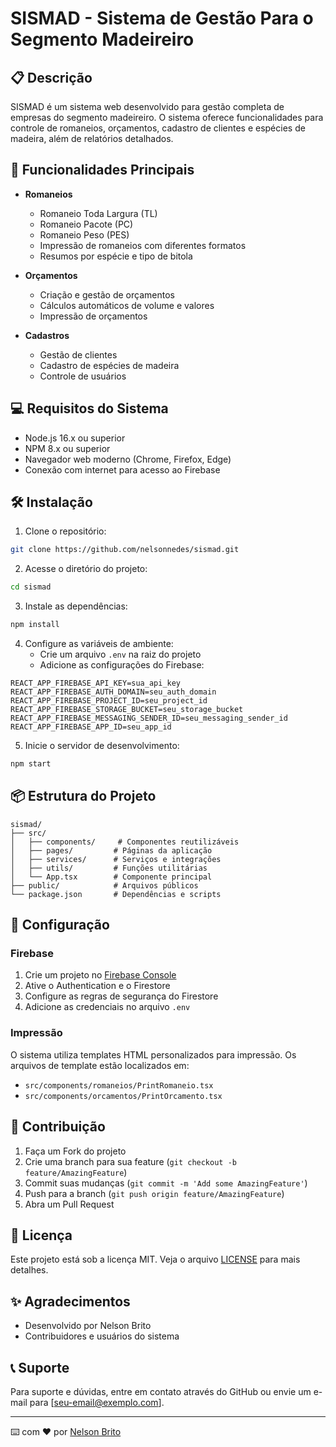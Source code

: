 # SISMAD - Sistema de Gestão Para o Segmento Madeireiro

## 📋 Descrição
SISMAD é um sistema web desenvolvido para gestão completa de empresas do segmento madeireiro. O sistema oferece funcionalidades para controle de romaneios, orçamentos, cadastro de clientes e espécies de madeira, além de relatórios detalhados.

## 🚀 Funcionalidades Principais

- **Romaneios**
  - Romaneio Toda Largura (TL)
  - Romaneio Pacote (PC)
  - Romaneio Peso (PES)
  - Impressão de romaneios com diferentes formatos
  - Resumos por espécie e tipo de bitola

- **Orçamentos**
  - Criação e gestão de orçamentos
  - Cálculos automáticos de volume e valores
  - Impressão de orçamentos

- **Cadastros**
  - Gestão de clientes
  - Cadastro de espécies de madeira
  - Controle de usuários

## 💻 Requisitos do Sistema

- Node.js 16.x ou superior
- NPM 8.x ou superior
- Navegador web moderno (Chrome, Firefox, Edge)
- Conexão com internet para acesso ao Firebase

## 🛠️ Instalação

1. Clone o repositório:
```bash
git clone https://github.com/nelsonnedes/sismad.git
```

2. Acesse o diretório do projeto:
```bash
cd sismad
```

3. Instale as dependências:
```bash
npm install
```

4. Configure as variáveis de ambiente:
   - Crie um arquivo `.env` na raiz do projeto
   - Adicione as configurações do Firebase:
```env
REACT_APP_FIREBASE_API_KEY=sua_api_key
REACT_APP_FIREBASE_AUTH_DOMAIN=seu_auth_domain
REACT_APP_FIREBASE_PROJECT_ID=seu_project_id
REACT_APP_FIREBASE_STORAGE_BUCKET=seu_storage_bucket
REACT_APP_FIREBASE_MESSAGING_SENDER_ID=seu_messaging_sender_id
REACT_APP_FIREBASE_APP_ID=seu_app_id
```

5. Inicie o servidor de desenvolvimento:
```bash
npm start
```

## 📦 Estrutura do Projeto

```
sismad/
├── src/
│   ├── components/     # Componentes reutilizáveis
│   ├── pages/         # Páginas da aplicação
│   ├── services/      # Serviços e integrações
│   ├── utils/         # Funções utilitárias
│   └── App.tsx        # Componente principal
├── public/            # Arquivos públicos
└── package.json       # Dependências e scripts
```

## 🔧 Configuração

### Firebase

1. Crie um projeto no [Firebase Console](https://console.firebase.google.com/)
2. Ative o Authentication e o Firestore
3. Configure as regras de segurança do Firestore
4. Adicione as credenciais no arquivo `.env`

### Impressão

O sistema utiliza templates HTML personalizados para impressão. Os arquivos de template estão localizados em:
- `src/components/romaneios/PrintRomaneio.tsx`
- `src/components/orcamentos/PrintOrcamento.tsx`

## 👥 Contribuição

1. Faça um Fork do projeto
2. Crie uma branch para sua feature (`git checkout -b feature/AmazingFeature`)
3. Commit suas mudanças (`git commit -m 'Add some AmazingFeature'`)
4. Push para a branch (`git push origin feature/AmazingFeature`)
5. Abra um Pull Request

## 📄 Licença

Este projeto está sob a licença MIT. Veja o arquivo [LICENSE](LICENSE) para mais detalhes.

## ✨ Agradecimentos

- Desenvolvido por Nelson Brito
- Contribuidores e usuários do sistema

## 📞 Suporte

Para suporte e dúvidas, entre em contato através do GitHub ou envie um e-mail para [seu-email@exemplo.com].

---
⌨️ com ❤️ por [Nelson Brito](https://github.com/nelsonnedes)

